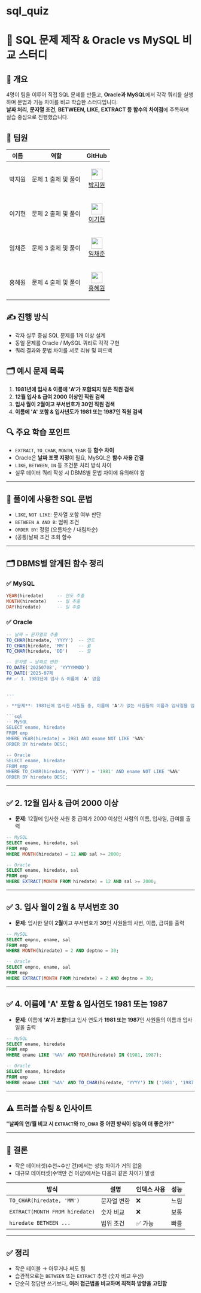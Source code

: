 # sql_quiz

# 🧠 SQL 문제 제작 & Oracle vs MySQL 비교 스터디

## 📌 개요
4명이 팀을 이루어 직접 SQL 문제를 만들고, **Oracle과 MySQL**에서 각각 쿼리를 실행하며 
문법과 기능 차이를 비교 학습한 스터디입니다.  
**날짜 처리**, **문자열 조건**, **BETWEEN, LIKE, EXTRACT 등 함수의 차이점**에 주목하며 실습 중심으로 진행했습니다.

## 👥 팀원
| 이름 | 역할 | GitHub |
|------|------|--------|
| 박지원 | 문제 1 출제 및 풀이 | <p align="center"><img src="https://github.com/bbo9866.png" width="30"/><br/><a href="https://github.com/bbo9866">박지원</a></p> |
| 이기현 | 문제 2 출제 및 풀이 | <p align="center"><img src="https://github.com/GIHYUN-LEE.png" width="30"/><br/><a href="https://github.com/GIHYUN-LEE">이기현</a></p> |
| 임채준 | 문제 3 출제 및 풀이 | <p align="center"><img src="https://github.com/dlacowns21.png" width="30"/><br/><a href="https://github.com/dlacowns21">임채준</a></p> |
| 홍혜원 | 문제 4 출제 및 풀이 | <p align="center"><img src="https://github.com/hyewon8245.png" width="30"/><br/><a href="https://github.com/hyewon8245">홍혜원</a></p> |


## ✍️ 진행 방식
- 각자 실무 중심 SQL 문제를 1개 이상 설계
- 동일 문제를 Oracle / MySQL 쿼리로 각각 구현
- 쿼리 결과와 문법 차이를 서로 리뷰 및 피드백

## 🗂 예시 문제 목록
  
1. **1981년에 입사 & 이름에 'A'가 포함되지 않은 직원 검색**
2. **12월 입사 & 급여 2000 이상인 직원 검색**
3. **입사 월이 2월이고 부서번호가 30인 직원 검색** 
4. **이름에 'A' 포함 & 입사년도가 1981 또는 1987인 직원 검색**  

## 🔍 주요 학습 포인트
- `EXTRACT`, `TO_CHAR`, `MONTH`, `YEAR` 등 **함수 차이**
- Oracle은 **날짜 포맷 지정**이 필요, MySQL은 **함수 사용 간결**
- `LIKE`, `BETWEEN`, `IN` 등 조건문 처리 방식 차이
- 실무 데이터 쿼리 작성 시 DBMS별 문법 차이에 유의해야 함

---

## 🔧 풀이에 사용한 SQL 문법

- `LIKE`, `NOT LIKE`: 문자열 포함 여부 판단
- `BETWEEN A AND B`: 범위 조건
- `ORDER BY`: 정렬 (오름차순 / 내림차순)
- (공통)날짜 조건 조회 함수

---

## 🗂️ DBMS별 알게된 함수 정리

### ✅ MySQL
```sql
YEAR(hiredate)     -- 연도 추출
MONTH(hiredate)    -- 월 추출
DAY(hiredate)      -- 일 추출
```

### ✅ Oracle
```sql
-- 날짜 → 문자열로 추출
TO_CHAR(hiredate, 'YYYY')  -- 연도
TO_CHAR(hiredate, 'MM')    -- 월
TO_CHAR(hiredate, 'DD')    -- 일

-- 문자열 → 날짜로 변환
TO_DATE('20250708', 'YYYYMMDD')
TO_DATE('2025-07제
## ✅ 1. 1981년에 입사 & 이름에 'A' 없음


---

- **문제**: 1981년에 입사한 사원들 중, 이름에 'A'가 없는 사원들의 이름과 입사일을 입사일 기준 **내림차순**으로 출력

```sql
-- MySQL
SELECT ename, hiredate  
FROM emp  
WHERE YEAR(hiredate) = 1981 AND ename NOT LIKE '%A%'  
ORDER BY hiredate DESC;

-- Oracle
SELECT ename, hiredate  
FROM emp  
WHERE TO_CHAR(hiredate, 'YYYY') = '1981' AND ename NOT LIKE '%A%'  
ORDER BY hiredate DESC;
````

---

## ✅ 2. 12월 입사 & 급여 2000 이상

* **문제**: 12월에 입사한 사원 중 급여가 2000 이상인 사람의 이름, 입사일, 급여를 출력

```sql
-- MySQL  
SELECT ename, hiredate, sal  
FROM emp  
WHERE MONTH(hiredate) = 12 AND sal >= 2000;

-- Oracle  
SELECT ename, hiredate, sal  
FROM emp  
WHERE EXTRACT(MONTH FROM hiredate) = 12 AND sal >= 2000;
```

---

## ✅ 3. 입사 월이 2월 & 부서번호 30

* **문제**: 입사한 달이 **2월**이고 부서번호가 **30**인 사원들의 사번, 이름, 급여를 출력

```sql
-- MySQL  
SELECT empno, ename, sal  
FROM emp  
WHERE MONTH(hiredate) = 2 AND deptno = 30;

-- Oracle  
SELECT empno, ename, sal  
FROM emp  
WHERE EXTRACT(MONTH FROM hiredate) = 2 AND deptno = 30;
```

---

## ✅ 4. 이름에 'A' 포함 & 입사연도 1981 또는 1987

* **문제**: 이름에 **‘A’가 포함**되고 입사 연도가 **1981 또는 1987**인 사원들의 이름과 입사일을 출력

```sql
-- MySQL  
SELECT ename, hiredate  
FROM emp  
WHERE ename LIKE '%A%' AND YEAR(hiredate) IN (1981, 1987);

-- Oracle  
SELECT ename, hiredate  
FROM emp  
WHERE ename LIKE '%A%' AND TO_CHAR(hiredate, 'YYYY') IN ('1981', '1987');
```
---

## ⚠️ 트러블 슈팅 & 인사이트

**"날짜의 연/월 비교 시 `EXTRACT`와 `TO_CHAR` 중 어떤 방식이 성능이 더 좋은가?"**

---

## 💬 결론

- 작은 데이터셋(수천~수만 건)에서는 성능 차이가 거의 없음
- 대규모 데이터셋(수백만 건 이상)에서는 다음과 같은 차이가 발생

| 방식 | 설명 | 인덱스 사용 | 성능 |
| --- | --- | --- | --- |
| `TO_CHAR(hiredate, 'MM')` | 문자열 변환 | ❌ | 느림 |
| `EXTRACT(MONTH FROM hiredate)` | 숫자 비교 | ❌ | 보통 |
| `hiredate BETWEEN ...` | 범위 조건 | ✅ 가능 | 빠름 |

---

## ✅ 정리

- 작은 테이블 → 아무거나 써도 됨
- 습관적으로는 `BETWEEN` 또는 `EXTRACT` 추천 (숫자 비교 우선)
- 단순히 정답만 쓰기보다, **여러 접근법을 비교하며 최적화 방향을 고민함**




